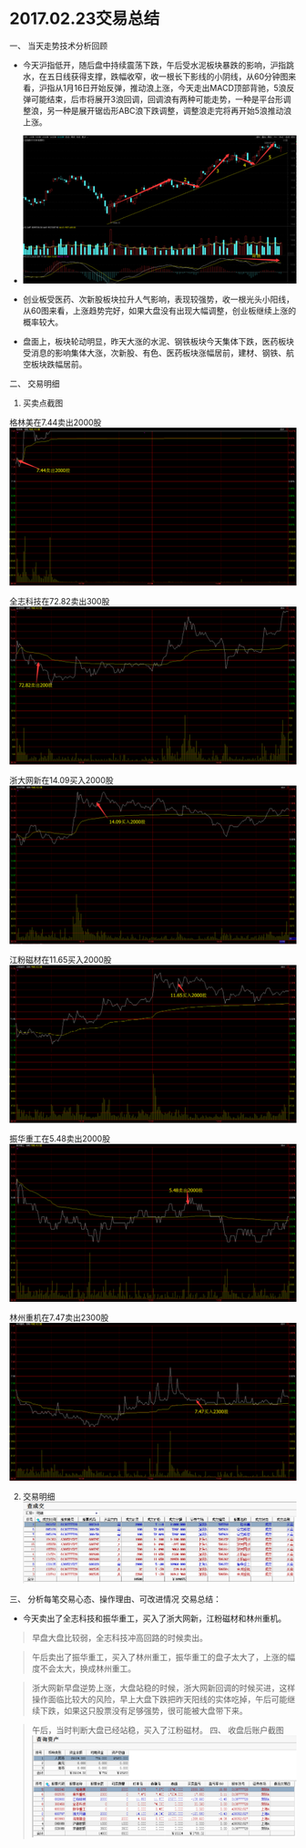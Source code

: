 # 2017.02.23交易总结 #
一、	当天走势技术分析回顾

- 今天沪指低开，随后盘中持续震荡下跌，午后受水泥板块暴跌的影响，沪指跳水，在五日线获得支撑，跌幅收窄，收一根长下影线的小阴线，从60分钟图来看，沪指从1月16日开始反弹，推动浪上涨，今天走出MACD顶部背驰，5浪反弹可能结束，后市将展开3浪回调，回调浪有两种可能走势，一种是平台形调整浪，另一种是展开锯齿形ABC浪下跌调整，调整浪走完将再开始5浪推动浪上涨。 
- ![](20170223173608.png)

- 创业板受医药、次新股板块拉升人气影响，表现较强势，收一根光头小阳线，从60图来看，上涨趋势完好，如果大盘没有出现大幅调整，创业板继续上涨的概率较大。

- 盘面上，板块轮动明显，昨天大涨的水泥、钢铁板块今天集体下跌，医药板块受消息的影响集体大涨，次新股、有色、医药板块涨幅居前，建材、钢铁、航空板块跌幅居前。

二、	交易明细

1.	买卖点截图

格林美在7.44卖出2000股
![](20170223160006.png)

全志科技在72.82卖出300股
![](20170223160133.png)

浙大网新在14.09买入2000股
![](20170223160305.png)

江粉磁材在11.65买入2000股
![](20170223160414.png)

振华重工在5.48卖出2000股
![](20170223160516.png)

林州重机在7.47卖出2300股
![](20170223160625.png)

2.	交易明细
![](20170223155846.png)

三、	分析每笔交易心态、操作理由、可改进情况
交易总结：

- 今天卖出了全志科技和振华重工，买入了浙大网新，江粉磁材和林州重机。

>早盘大盘比较弱，全志科技冲高回路的时候卖出。

> 午后卖出了振华重工，买入了林州重工，振华重工的盘子太大了，上涨的幅度不会太大，换成林州重工。

> 浙大网新早盘逆势上涨，大盘站稳的时候，浙大网新回调的时候买进，这样操作面临比较大的风险，早上大盘下跌把昨天阳线的实体吃掉，午后可能继续下跌，如果这只股票没有足够强势，很可能被大盘带下来。

> 午后，当时判断大盘已经站稳，买入了江粉磁材。
四、	收盘后账户截图
![](20170223155808.png)

